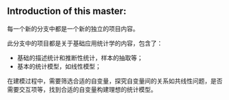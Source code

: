 ## Introduction of this master:

每一个新的分支中都是一个新的独立的项目内容。

此分支中的项目都是关于基础应用统计学的内容，包含了：
- 基础的描述统计和推断性统计，样本的抽取等；
- 基本的统计模型，如线性模型；

在建模过程中，需要筛选合适的自变量，探究自变量间的关系如共线性问题，是否需要交互项等，找到合适的自变量构建理想的统计模型。
